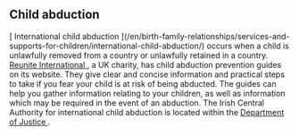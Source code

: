 ##  Child abduction

[ International child abduction ](/en/birth-family-relationships/services-and-
supports-for-children/international-child-abduction/) occurs when a child is
unlawfully removed from a country or unlawfully retained in a country. [
Reunite International ](https://www.reunite.org/) , a UK charity, has child
abduction prevention guides on its website. They give clear and concise
information and practical steps to take if you fear your child is at risk of
being abducted. The guides can help you gather information relating to your
children, as well as information which may be required in the event of an
abduction. The Irish Central Authority for international child abduction is
located within the [ Department of Justice
](http://www.justice.ie/en/JELR/Pages/WP15000137) .
